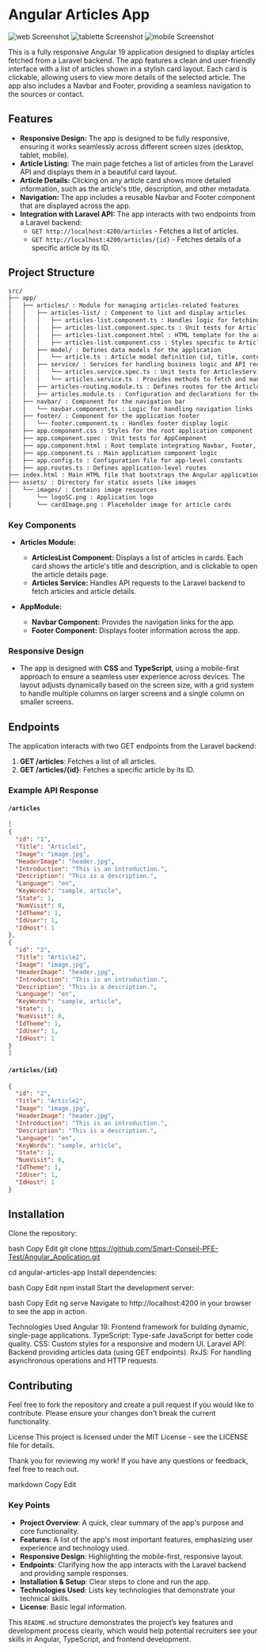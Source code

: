 # Angular Articles App
![web Screenshot](./public/web.png)
![tablette Screenshot](./public/tablette.png)
![mobile Screenshot](./public/mobile.png)

This is a fully responsive Angular 19 application designed to display articles fetched from a Laravel backend. The app features a clean and user-friendly interface with a list of articles shown in a stylish card layout. Each card is clickable, allowing users to view more details of the selected article. The app also includes a Navbar and Footer, providing a seamless navigation to the sources or contact.

## Features

- **Responsive Design:** The app is designed to be fully responsive, ensuring it works seamlessly across different screen sizes (desktop, tablet, mobile).
- **Article Listing:** The main page fetches a list of articles from the Laravel API and displays them in a beautiful card layout.
- **Article Details:** Clicking on any article card shows more detailed information, such as the article's title, description, and other metadata.
- **Navigation:** The app includes a reusable Navbar and Footer component that are displayed across the app.
- **Integration with Laravel API:** The app interacts with two endpoints from a Laravel backend:
  - `GET http://localhost:4200/articles` - Fetches a list of articles.
  - `GET http://localhost:4200/articles/{id}` - Fetches details of a specific article by its ID.

## Project Structure

```bash
src/
├── app/
│   ├── articles/ : Module for managing articles-related features
│   │   ├── articles-list/ : Component to list and display articles
│   │   │   ├── articles-list.component.ts : Handles logic for fetching and displaying articles
│   │   │   ├── articles-list.component.spec.ts : Unit tests for ArticlesListComponent
│   │   │   ├── articles-list.component.html : HTML template for the articles list
│   │   │   ├── articles-list.component.css : Styles specific to ArticlesListComponent
│   │   ├── model/ : Defines data models for the application
│   │   │   └── article.ts : Article model definition (id, title, content, etc.)
│   │   ├── service/ : Services for handling business logic and API requests
│   │   │   └── articles.service.spec.ts : Unit tests for ArticlesService
│   │   │   └── articles.service.ts : Provides methods to fetch and manage articles from the backend
│   │   ├── articles-routing.module.ts : Defines routes for the ArticlesModule
│   │   ├── articles.module.ts : Configuration and declarations for the ArticlesModule
│   ├── navbar/ : Component for the navigation bar
│   │   └── navbar.component.ts : Logic for handling navigation links
│   ├── footer/ : Component for the application footer
│   │   └── footer.component.ts : Handles footer display logic
│   ├── app.component.css : Styles for the root application component
│   ├── app.component.spec : Unit tests for AppComponent
│   ├── app.component.html : Root template integrating Navbar, Footer, and router outlet
│   ├── app.component.ts : Main application component logic
│   ├── app.config.ts : Configuration file for app-level constants
│   ├── app.routes.ts : Defines application-level routes
├── index.html : Main HTML file that bootstraps the Angular application
├── assets/ : Directory for static assets like images
│   └── images/ : Contains image resources
│       └── logoSC.png : Application logo
│       └── cardImage.png : Placeholder image for article cards

```

### Key Components

- **Articles Module:**
  - **ArticlesList Component:** Displays a list of articles in cards. Each card shows the article's title and description, and is clickable to open the article details page.
  - **Articles Service:** Handles API requests to the Laravel backend to fetch articles and article details.

- **AppModule:**
  - **Navbar Component:** Provides the navigation links for the app.
  - **Footer Component:** Displays footer information across the app.

### Responsive Design

- The app is designed with **CSS** and **TypeScript**, using a mobile-first approach to ensure a seamless user experience across devices. The layout adjusts dynamically based on the screen size, with a grid system to handle multiple columns on larger screens and a single column on smaller screens.

## Endpoints

The application interacts with two GET endpoints from the Laravel backend:

1. **GET /articles**: Fetches a list of all articles.
2. **GET /articles/{id}**: Fetches a specific article by its ID.

### Example API Response

#### `/articles`

```json
[
{
  "id": "1",
  "Title": "Article1",
  "Image": "image.jpg",
  "HeaderImage": "header.jpg",
  "Introduction": "This is an introduction.",
  "Description": "This is a description.",
  "Language": "en",
  "KeyWords": "sample, article",
  "State": 1,
  "NumVisit": 0,
  "IdTheme": 1,
  "IdUser": 1,
  "IdHost": 1
},
{
  "id": "2",
  "Title": "Article2",
  "Image": "image.jpg",
  "HeaderImage": "header.jpg",
  "Introduction": "This is an introduction.",
  "Description": "This is a description.",
  "Language": "en",
  "KeyWords": "sample, article",
  "State": 1,
  "NumVisit": 0,
  "IdTheme": 1,
  "IdUser": 1,
  "IdHost": 1
}
]
```

#### `/articles/{id}`

```json
{
  "id": "2",
  "Title": "Article2",
  "Image": "image.jpg",
  "HeaderImage": "header.jpg",
  "Introduction": "This is an introduction.",
  "Description": "This is a description.",
  "Language": "en",
  "KeyWords": "sample, article",
  "State": 1,
  "NumVisit": 0,
  "IdTheme": 1,
  "IdUser": 1,
  "IdHost": 1
}
```

## Installation

Clone the repository:

bash
Copy
Edit
git clone https://github.com/Smart-Conseil-PFE-Test/Angular_Application.git

cd angular-articles-app
Install dependencies:

bash
Copy
Edit
npm install
Start the development server:

bash
Copy
Edit
ng serve
Navigate to http://localhost:4200 in your browser to see the app in action.

Technologies Used
Angular 19: Frontend framework for building dynamic, single-page applications.
TypeScript: Type-safe JavaScript for better code quality.
CSS: Custom styles for a responsive and modern UI.
Laravel API: Backend providing articles data (using GET endpoints).
RxJS: For handling asynchronous operations and HTTP requests.

## Contributing

Feel free to fork the repository and create a pull request if you would like to contribute. Please ensure your changes don't break the current functionality.

License
This project is licensed under the MIT License - see the LICENSE file for details.

Thank you for reviewing my work! If you have any questions or feedback, feel free to reach out.

markdown
Copy
Edit

### Key Points

- **Project Overview**: A quick, clear summary of the app's purpose and core functionality.
- **Features**: A list of the app's most important features, emphasizing user experience and technology used.
- **Responsive Design**: Highlighting the mobile-first, responsive layout.
- **Endpoints**: Clarifying how the app interacts with the Laravel backend and providing sample responses.
- **Installation & Setup**: Clear steps to clone and run the app.
- **Technologies Used**: Lists key technologies that demonstrate your technical skills.
- **License**: Basic legal information.

This `README.md` structure demonstrates the project’s key features and development process clearly, which would help potential recruiters see your skills in Angular, TypeScript, and frontend development.
